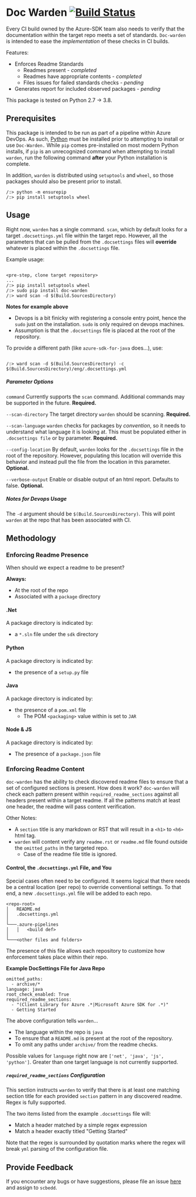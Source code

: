# Doc Warden [![Build Status](https://dev.azure.com/azure-sdk/public/_apis/build/status/108?branchName=master)](https://dev.azure.com/azure-sdk/public/_build/latest?definitionId=108&branchName=master)

Every CI build owned by the Azure-SDK team also needs to verify that the documentation within the target repo meets a set of standards. `Doc-warden` is intended to ease the _implementation_ of these checks in CI builds.

Features:

* Enforces Readme Standards
    - Readmes present - *completed*
    - Readmes have appropriate contents - *completed*
    - Files issues for failed standards checks - *pending*
* Generates report for included observed packages - *pending*

This package is tested on Python 2.7 -> 3.8.

## Prerequisites
This package is intended to be run as part of a pipeline within Azure DevOps. As such, [Python](https://www.python.org/downloads/) must be installed prior to attempting to install or use `Doc-Warden.` While `pip` comes pre-installed on most modern Python installs, if `pip` is an unrecognized command when attempting to install `warden`, run the following command **after** your Python installation is complete.

In addition, `warden` is distributed using `setuptools` and `wheel`, so those packages should also be present prior to install. 

```
/:> python -m ensurepip
/:> pip install setuptools wheel
```

## Usage

Right now, `warden` has a single command.  `scan`, which by default looks for a target `.docsettings.yml` file within the target repo. However, all the parameters that can be pulled from the `.docsettings` files will **override** whatever is placed within the `.docsettings` file.

Example usage:

```

<pre-step, clone target repository>
...
/:> pip install setuptools wheel
/:> sudo pip install doc-warden
/:> ward scan -d $(Build.SourcesDirectory)

```
**Notes for example above**

* Devops is a bit finicky with registering a console entry point, hence the `sudo` just on the installation. `sudo` is only required on devops machines.
* Assumption is that the `.docsettings` file is placed at the root of the repository.

To provide a different path (like `azure-sdk-for-java` does...), use: 

```

/:> ward scan -d $(Build.SourcesDirectory) -c $(Build.SourcesDirectory)/eng/.docsettings.yml

```

##### Parameter Options

`command` 
Currently supports the `scan` command. Additional commands may be supported in the future. **Required.**

`--scan-directory`
The target directory `warden` should be scanning. **Required.**

`--scan-language`
`warden` checks for packages by _convention_, so it needs to understand what language it is looking at. This must be populated either in `.docsettings file` or by parameter. **Required.**

`--config-location`
By default, `warden` looks for the `.docsettings` file in the root of the repository. However, populating this location will override this behavior and instead pull the file from the location in this parameter. **Optional.**

`--verbose-output`
Enable or disable output of an html report. Defaults to false. **Optional.**

##### Notes for Devops Usage

The `-d` argument should be `$(Build.SourcesDirectory)`. This will point `warden` at the repo that has been associated with CI.

## Methodology

### Enforcing Readme Presence 

When should we expect a readme to be present?

**Always:**

* At the root of the repo
* Associated with a `package` directory

#### .Net

A package directory is indicated by:
* a `*.sln` file under the `sdk` directory

#### Python

A package directory is indicated by: 

* the presence of a `setup.py` file

#### Java

A package directory is indicated by:

* the presence of a `pom.xml` file
    * The POM `<packaging>` value within is set to `JAR`

#### Node & JS

A package directory is indicated by: 

* The presence of a `package.json` file

### Enforcing Readme Content

`doc-warden` has the ability to check discovered readme files to ensure that a set of configured sections is present. How does it work? `doc-warden` will check each pattern present within `required_readme_sections` against all headers present within a target readme. If all the patterns match at least one header, the readme will pass content verification.

Other Notes:
* A `section` title is any markdown or RST that will result in a `<h1>` to `<h6>` html tag.
* `warden` will content verify any `readme.rst` or `readme.md` file found outside the `omitted_paths` in the targeted repo. 
    * Case of the readme file title is ignored.

#### Control, the `.docsettings.yml` File, and You

Special cases often need to be configured. It seems logical that there needs be a central location (per repo) to override conventional settings. To that end, a new `.docsettings.yml` file will be added to each repo. 

```
<repo-root>
│   README.md
│   .docsettings.yml
│
└───.azure-pipelines
│   │   <build def>
│   
└───<other files and folders>
```

The presence of this file allows each repository to customize how enforcement takes place within their repo.

**Example DocSettings File for Java Repo**

```
omitted_paths:
  - archive/*
language: java
root_check_enabled: True
required_readme_sections:
  - "(Client Library for Azure .*|Microsoft Azure SDK for .*)"
  - Getting Started
```

The above configuration tells `warden`...

- The language within the repo is `java`
- To ensure that a `README.md` is present at the root of the repository.
- To omit any paths under `archive/` from the readme checks.

Possible values for `language` right now are `['net', 'java', 'js', 'python']`. Greater than one target language is not currently supported.

##### `required_readme_sections` Configuration
This section instructs `warden` to verify that there is at least one matching section title for each provided `section` pattern in any discovered readme. Regex is fully supported.

The two items listed from the example `.docsettings` file will:
- Match a header matched by a simple regex expression
- Match a header exactly titled "Getting Started"

Note that the regex is surrounded by quotation marks where the regex will break `yml` parsing of the configuration file.

## Provide Feedback

If you encounter any bugs or have suggestions, please file an issue [here](https://github.com/Azure/azure-sdk-tools/issues) and assign to `scbedd`.
